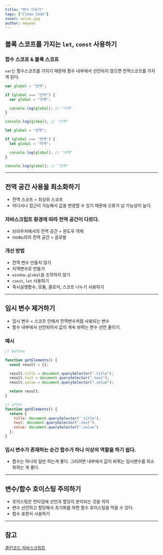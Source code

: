 ```yaml
---
title: "변수 다루기"
tags: ["Clean Code"]
cover: solve.jpg
author: mmyeon
---
```


## 블록 스코프를 가지는 `let`, `const` 사용하기

### 함수 스코프 & 블록 스코프

`var`는 함수스코프를 가지기 때문에 함수 내부에서 선언되지 않으면 전역스코프를 가지게 된다.

```js
var global = "전역";

if (global === "전역") {
  var global = "지역";

  console.log(global); // "지역"
}

console.log(global); // "지역"
```

```js
let global = "전역";

if (global === "전역") {
  let global = "지역";

  console.log(global); // "지역"
}

console.log(global); // "전역"
```

---

## 전역 공간 사용을 최소화하기

- 전역 스코프 = 최상위 스코프
- 어디서나 접근이 가능해서 값을 변경할 수 있기 때문에 오류가 날 가능성이 높다.

### 자바스크립트 환경에 따라 전역 공간이 다르다.

- 브라우저에서의 전역 공간 = 윈도우 객체
- nodeJS의 전역 공간 = 글로벌

### 개선 방법

- 전역 변수 만들지 않기
- 지역변수로 만들기
- `window.global`을 조작하지 않기
- `const`, `let` 사용하기
- 즉시실행함수, 모듈, 클로저, 스코프 나누기 사용하기

---

## 임시 변수 제거하기

- 임시 변수 = 스코프 안에서 전역변수처럼 사용되는 변수
- 함수 내부에서 선언되어서 값이 계속 바뀌는 변수 선언 줄이기.

### 예시

```jsx
// before

function getElements() {
  const result = {};

  result.title = document.querySelector(".title");
  result.text = document.querySelector(".text");
  result.value = document.querySelector(".value");

  return result;
}
```

```jsx
// after
function getElements() {
  return {
    title: document.querySelector(".title"),
    text: document.querySelector(".text"),
    value: document.querySelector(".value")
  };
}
```

### 임시 변수가 존재하는 순간 함수가 하나 이상의 역할을 하기 쉽다.

- 함수는 하나의 일만 하는게 좋다. 그러려면 내부에서 값이 바뀌는 임시변수를 최소화하는 게 좋다.

---

## 변수/함수 호이스팅 주의하기

- 호이스팅은 런타임에 선언과 할당이 분리되는 것을 의미
- 변수 선언하고 할당해서 초기화를 하면 함수 호이스팅을 막을 수 있다.
- 함수 표현식 사용하기

---

## 참고

[클린코드 자바스크립트](https://www.udemy.com/course/clean-code-js/)
